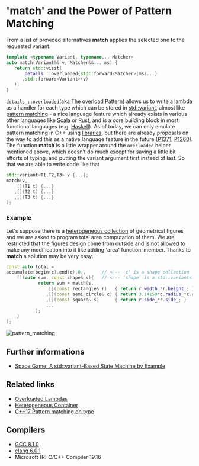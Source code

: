 # 'match' and the Power of Pattern Matching
From a list of provided alternatives __match__ applies the selected one to the requested variant.
```cpp
template <typename Variant, typename... Matcher>
auto match(Variant&& v, Matcher&&... ms) {
   return std::visit(
       details_::overloaded{std::forward<Matcher>(ms)...} 
      ,std::forward<Variant>(v)
   );
}
```
[`details_::overloaded`(aka The overload Pattern)](https://www.bfilipek.com/2019/02/2lines3featuresoverload.html) allows us to write a lambda as a handler for each type which can be stored in [std::variant](https://en.cppreference.com/w/cpp/utility/variant), 
almost like [pattern matching](https://en.wikipedia.org/wiki/Pattern_matching) - a nice language feature which already exists in various other languages like [Scala](https://docs.scala-lang.org/tour/pattern-matching.html) or [Rust](https://doc.rust-lang.org/1.8.0/book/patterns.html), and is a core building block in most functional languages (e.g. [Haskell](https://www.haskell.org/tutorial/patterns.html)). 
As of today, we can only emulate pattern matching in C++ using [libraries](https://github.com/mpark/patterns), but there are already proposals on the way to add this as a native language feature in the future ([P1371](http://www.open-std.org/jtc1/sc22/wg21/docs/papers/2019/p1371r0.pdf), [P1260](http://www.open-std.org/jtc1/sc22/wg21/docs/papers/2018/p1260r0.pdf)). 
The function __match__ is a little wrapper around the `overloaded` helper mentioned above, which doesn’t do much except for saving a little bit efforts of typing, and putting the variant argument first instead of last. 
So that we are able to write code like that
```cpp
std::variant<T1,T2,T3> v {...};
match(v,
    [](T1 t) {...}
   ,[](T2 t) {...}
   ,[](T3 t) {...}
);
```
### Example
Let's suppose there is a [heterogeneous collection](https://github.com/nikolaAV/Modern-Cpp/tree/master/variant/heterogeneous_container) of geometrical figures and we are asked to program total area computation  of them. 
We are restricted that the figures design come from outside and is not allowed to make any modification into it like adding 'area' function-member. 
Thanks to __match__ a solution may be very easy.  
```cpp
const auto total = 
accumulate(begin(c),end(c),0.,	    // <--- 'c' is a shape collection
    [](auto sum, const shape& s){   // <--- 'shape' is a std::variant<...>
            return sum + match(s,
                [](const rectangle& r)   { return r.width_*r.height_; }
               ,[](const semi_circle& c) { return 3.14159*c.radius_*c.radius_*.5; }
               ,[](const square& s)      { return r.side_*r.side_; }
               ...
		   );
    }
);
```
![pattern_matching](https://www.walletfox.com/course/cheatsheetsSource/pattern_matching_classes_cheatsheet-compressor.png)

## Further informations
* [Space Game: A std::variant-Based State Machine by Example](https://www.bfilipek.com/2019/06/fsm-variant-game.html)

## Related links
* [Overloaded Lambdas](https://github.com/nikolaAV/Modern-Cpp/tree/master/lambda/lambda_overloaded)
* [Heterogeneous Container](https://github.com/nikolaAV/Modern-Cpp/tree/master/variant/heterogeneous_container)
* [C++17 Pattern matching on type](https://github.com/nikolaAV/Modern-Cpp/tree/master/variant/pattern_matching)

## Compilers
* [GCC 8.1.0](https://wandbox.org/)
* [clang 6.0.1](https://wandbox.org/)
* Microsoft (R) C/C++ Compiler 19.16 
